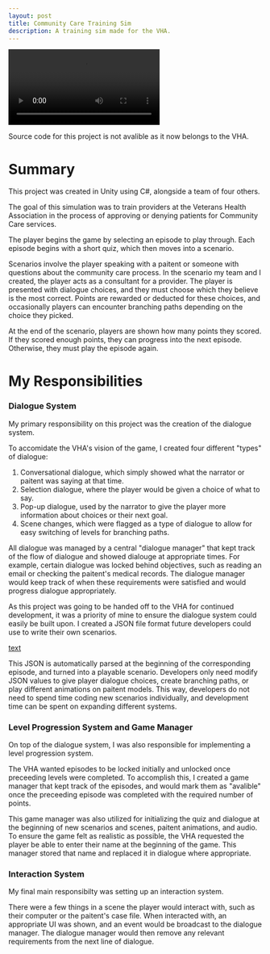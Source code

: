 ```yaml
---
layout: post
title: Community Care Training Sim
description: A training sim made for the VHA.
---
```


<video controls="">
	<source src="https://www.youtube.com/embed/md8hy9OckxQ" type="video/mp4">
	Your browser does not support the video tag.
</video>

Source code for this project is not avalible as it now belongs to the VHA.

Summary
=======

This project was created in Unity using C#, alongside a team of four others.

The goal of this simulation was to train providers at the Veterans Health Association in the process of approving or denying patients for Community Care services.

The player begins the game by selecting an episode to play through. Each episode begins with a short quiz, which then moves into a scenario. 

Scenarios involve the player speaking with a paitent or someone with questions about the community care process. In the scenario my team and I created, the player acts as a consultant for a provider. The player is presented with dialogue choices, and they must choose which they believe is the most correct. Points are rewarded or deducted for these choices, and occasionally players can encounter branching paths depending on the choice they picked. 

At the end of the scenario, players are shown how many points they scored. If they scored enough points, they can progress into the next episode. Otherwise, they must play the episode again.


My Responsibilities
===================

### Dialogue System ###

My primary responsibility on this project was the creation of the dialogue system. 

To accomidate the VHA's vision of the game, I created four different "types" of dialogue:
1. Conversational dialogue, which simply showed what the narrator or paitent was saying at that time.
2. Selection dialogue, where the player would be given a choice of what to say.
3. Pop-up dialogue, used by the narrator to give the player more information about choices or their next goal.
4. Scene changes, which were flagged as a type of dialogue to allow for easy switching of levels for branching paths.

All dialogue was managed by a central "dialogue manager" that kept track of the flow of dialogue and showed dialouge at appropriate times. For example, certain dialogue was locked behind objectives, such as reading an email or checking the paitent's medical records. The dialogue manager would keep track of when these requirements were satisfied and would progress dialogue appropriately.

As this project was going to be handed off to the VHA for continued development, it was a priority of mine to ensure the dialogue system could easily be built upon. I created a JSON file format future developers could use to write their own scenarios. 

[text](https://i.imgur.com/MT8z8qq.png)

This JSON is automatically parsed at the beginning of the corresponding episode, and turned into a playable scenario. Developers only need modify JSON values to give player dialogue choices, create branching paths, or play different animations on paitent models. This way, developers do not need to spend time coding new scenarios individually, and development time can be spent on expanding different systems.

### Level Progression System and Game Manager ###

On top of the dialogue system, I was also responsible for implementing a level progression system. 

The VHA wanted episodes to be locked initially and unlocked once preceeding levels were completed. To accomplish this, I created a game manager that kept track of the episodes, and would mark them as "avalible" once the preceeding episode was completed with the required number of points. 

This game manager was also utilized for initializing the quiz and dialogue at the beginning of new scenarios and scenes, paitent animations, and audio. To ensure the game felt as realistic as possible, the VHA requested the player be able to enter their name at the beginning of the game. This manager stored that name and replaced it in dialogue where appropriate.

### Interaction System ###

My final main responsibilty was setting up an interaction system. 

There were a few things in a scene the player would interact with, such as their computer or the paitent's case file. When interacted with, an appropriate UI was shown, and an event would be broadcast to the dialogue manager. The dialogue manager would then remove any relevant requirements from the next line of dialogue.
